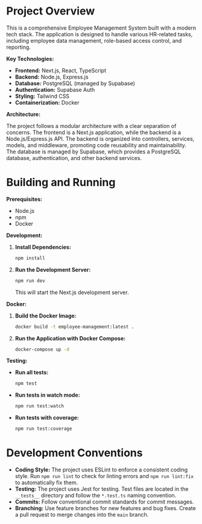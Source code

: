 # Project Overview

This is a comprehensive Employee Management System built with a modern tech stack. The application is designed to handle various HR-related tasks, including employee data management, role-based access control, and reporting.

**Key Technologies:**

*   **Frontend:** Next.js, React, TypeScript
*   **Backend:** Node.js, Express.js
*   **Database:** PostgreSQL (managed by Supabase)
*   **Authentication:** Supabase Auth
*   **Styling:** Tailwind CSS
*   **Containerization:** Docker

**Architecture:**

The project follows a modular architecture with a clear separation of concerns. The frontend is a Next.js application, while the backend is a Node.js/Express.js API. The backend is organized into controllers, services, models, and middleware, promoting code reusability and maintainability. The database is managed by Supabase, which provides a PostgreSQL database, authentication, and other backend services.

# Building and Running

**Prerequisites:**

*   Node.js
*   npm
*   Docker

**Development:**

1.  **Install Dependencies:**
    ```bash
    npm install
    ```

2.  **Run the Development Server:**
    ```bash
    npm run dev
    ```
    This will start the Next.js development server.

**Docker:**

1.  **Build the Docker Image:**
    ```bash
    docker build -t employee-management:latest .
    ```

2.  **Run the Application with Docker Compose:**
    ```bash
    docker-compose up -d
    ```

**Testing:**

*   **Run all tests:**
    ```bash
    npm test
    ```

*   **Run tests in watch mode:**
    ```bash
    npm run test:watch
    ```

*   **Run tests with coverage:**
    ```bash
    npm run test:coverage
    ```

# Development Conventions

*   **Coding Style:** The project uses ESLint to enforce a consistent coding style. Run `npm run lint` to check for linting errors and `npm run lint:fix` to automatically fix them.
*   **Testing:** The project uses Jest for testing. Test files are located in the `__tests__` directory and follow the `*.test.ts` naming convention.
*   **Commits:** Follow conventional commit standards for commit messages.
*   **Branching:** Use feature branches for new features and bug fixes. Create a pull request to merge changes into the `main` branch.
